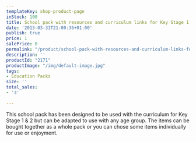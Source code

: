 ```yaml
---
templateKey: shop-product-page
inStock: 100
title: School pack with resources and curriculum links for Key Stage 1 and 2
date: '2013-03-31T21:00:36+01:00'
publish: true
price: 1
salePrice: 0
permalink: "/product/school-pack-with-resources-and-curriculum-links-for-key-stage-1-and-2"
description: ''
productId: "2171"
productImage: "/img/default-image.jpg"
tags:
- Education Packs
size: ''
total_sales:
- '3'

---
```

This school pack has been designed to be used with the curriculum for Key Stage 1 &amp; 2 but can be adapted to use with any age group. The items can be bought together as a whole pack or you can chose some items individually for use or enjoyment.
